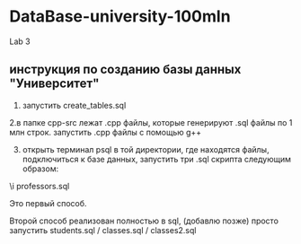 # DataBase-university-100mln
Lab 3 
## инструкция по созданию базы данных "Университет"
  1. запустить create_tables.sql
  
  2.в папке cpp-src лежат .cpp файлы, которые генерируют .sql файлы по 1 млн строк.
    запустить .cpp файлы с помощью g++
    
  3. открыть терминал psql в той директории, где находятся файлы, подключиться к базе данных, запустить три .sql скрипта следующим образом:
  
  \i professors.sql
  
  Это первый способ.
  
  Второй способ реализован полностью в sql, (добавлю позже)
  просто запустить students.sql / classes.sql / classes2.sql
  
  
